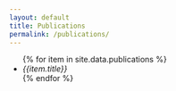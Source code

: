 ```yaml
---
layout: default
title: Publications
permalink: /publications/
---
```


<ul>
{% for item in site.data.publications %}
  <li><i>{{item.title}}</i></li>
{% endfor %}
</ul>
